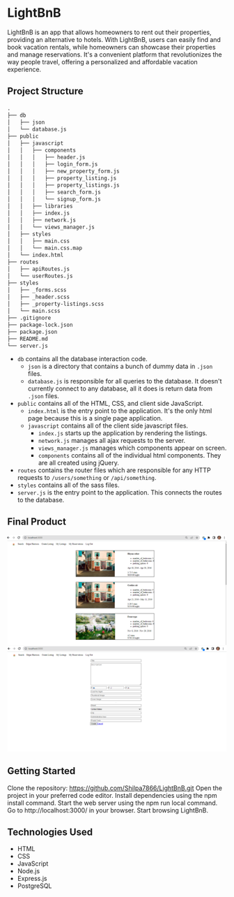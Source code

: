 # LightBnB

LightBnB is an app that allows homeowners to rent out their properties, providing an alternative to hotels. With LightBnB, users can easily find and book vacation rentals, while homeowners can showcase their properties and manage reservations. It's a convenient platform that revolutionizes the way people travel, offering a personalized and affordable vacation experience.

## Project Structure

```
.
├── db
│   ├── json
│   └── database.js
├── public
│   ├── javascript
│   │   ├── components 
│   │   │   ├── header.js
│   │   │   ├── login_form.js
│   │   │   ├── new_property_form.js
│   │   │   ├── property_listing.js
│   │   │   ├── property_listings.js
│   │   │   ├── search_form.js
│   │   │   └── signup_form.js
│   │   ├── libraries
│   │   ├── index.js
│   │   ├── network.js
│   │   └── views_manager.js
│   ├── styles
│   │   ├── main.css
│   │   └── main.css.map
│   └── index.html
├── routes
│   ├── apiRoutes.js
│   └── userRoutes.js
├── styles  
│   ├── _forms.scss
│   ├── _header.scss
│   ├── _property-listings.scss
│   └── main.scss
├── .gitignore
├── package-lock.json
├── package.json
├── README.md
└── server.js
```

* `db` contains all the database interaction code.
  * `json` is a directory that contains a bunch of dummy data in `.json` files.
  * `database.js` is responsible for all queries to the database. It doesn't currently connect to any database, all it does is return data from `.json` files.
* `public` contains all of the HTML, CSS, and client side JavaScript. 
  * `index.html` is the entry point to the application. It's the only html page because this is a single page application.
  * `javascript` contains all of the client side javascript files.
    * `index.js` starts up the application by rendering the listings.
    * `network.js` manages all ajax requests to the server.
    * `views_manager.js` manages which components appear on screen.
    * `components` contains all of the individual html components. They are all created using jQuery.
* `routes` contains the router files which are responsible for any HTTP requests to `/users/something` or `/api/something`. 
* `styles` contains all of the sass files. 
* `server.js` is the entry point to the application. This connects the routes to the database.



## Final Product
!["Final Product Home Page"](https://github.com/Shilpa7866/LightBnB/blob/master/LightBnB_WebApp/public/images/Final_Product.png?raw=true)
!["Create Listing"](https://github.com/Shilpa7866/LightBnB/blob/master/LightBnB_WebApp/public/images/Create_Listing.png?raw=true)

 

## Getting Started

Clone the repository:  https://github.com/Shilpa7866/LightBnB.git
Open the project in your preferred code editor.
Install dependencies using the npm install command.
Start the web server using the npm run local command.
Go to http://localhost:3000/ in your browser.
Start browsing LightBnB.

## Technologies Used

* HTML
* CSS
* JavaScript
* Node.js
* Express.js
* PostgreSQL